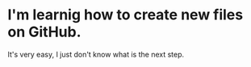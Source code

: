 # I'm learnig how to create new files on GitHub.

It's very easy, I just don't know what is the next step.
